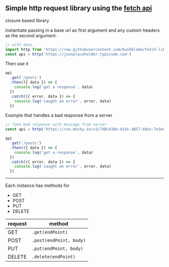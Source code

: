 ## Simple http request library using the [fetch api](https://developer.mozilla.org/en-US/docs/Web/API/Fetch_API)

closure based library

instantiate passing in a base url as first argument and any custom headers as the second argument.

```js
// with deno
import http from 'https://raw.githubusercontent.com/bushblade/fetch-library/master/index.js'
const api = http('https://jsonplaceholder.typicode.com')
```

Then use it

```js
api
  .get('/posts')
  .then(({ data }) => {
    console.log('got a response', data)
  })
  .catch(({ error, data }) => {
    console.log('caught an error', error, data)
  })
```

Example that handles a bad response from a server

```js
// fake bad response with message from server
const api = http('https://run.mocky.io/v3/7d8c436e-d1dc-4857-b0ac-7e3e8047aef8')

api
  .get('/posts')
  .then(({ data }) => {
    console.log('got a response', data)
  })
  .catch(({ error, data }) => {
    console.log('caught an error', error, data)
  })

```

---

Each instance has methods for

- GET
- POST
- PUT
- DELETE

| request | method                  |
| ------- | ----------------------- |
| GET     | `.get(endPoint)`        |
| POST    | `.post(endPoint, body)` |
| PUT     | `.put(endPoint, body)`  |
| DELETE  | `.delete(endPoint)`     |
